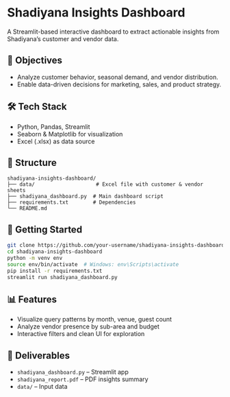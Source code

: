 # Shadiyana Insights Dashboard

A Streamlit-based interactive dashboard to extract actionable insights from Shadiyana’s customer and vendor data.

## 📌 Objectives

- Analyze customer behavior, seasonal demand, and vendor distribution.
- Enable data-driven decisions for marketing, sales, and product strategy.

## 🛠 Tech Stack

- Python, Pandas, Streamlit
- Seaborn & Matplotlib for visualization
- Excel (.xlsx) as data source

## 📁 Structure

```
shadiyana-insights-dashboard/
├── data/                    # Excel file with customer & vendor sheets
├── shadiyana_dashboard.py  # Main dashboard script
├── requirements.txt        # Dependencies
└── README.md
```

## 🚀 Getting Started

```bash
git clone https://github.com/your-username/shadiyana-insights-dashboard.git
cd shadiyana-insights-dashboard
python -m venv env
source env/bin/activate  # Windows: env\Scripts\activate
pip install -r requirements.txt
streamlit run shadiyana_dashboard.py
```

## 📊 Features

- Visualize query patterns by month, venue, guest count
- Analyze vendor presence by sub-area and budget
- Interactive filters and clean UI for exploration

## 📄 Deliverables

- `shadiyana_dashboard.py` – Streamlit app
- `shadiyana_report.pdf` – PDF insights summary
- `data/` – Input data
